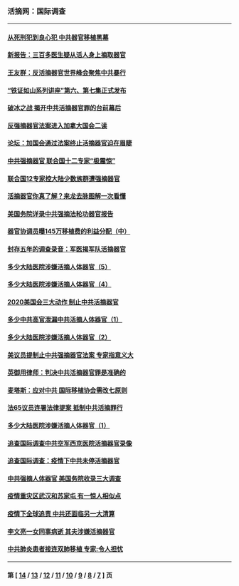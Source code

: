 ### 活摘网：国际调查
---
#### [从死刑犯到良心犯 中共器官移植黑幕](../../pages/nf5947/n13764669.md?07230430) 
#### [新报告：三百多医生疑从活人身上摘取器官](../../pages/nf5947/n13703044.md?07230430) 
#### [王友群：反活摘器官世界峰会聚焦中共暴行](../../pages/nf5947/n13250738.md?07230430) 
#### [“铁证如山系列讲座”第六、第七集正式发布](../../pages/nf5947/n13106287.md?07230430) 
#### [破冰之战 揭开中共活摘器官罪的台前幕后](../../pages/nf5947/n13082457.md?07230430) 
#### [反强摘器官法案进入加拿大国会二读](../../pages/nf5947/n13033450.md?07230430) 
#### [论坛：加国会通过法案终止活摘器官迫在眉睫](../../pages/nf5947/n13029839.md?07230430) 
#### [中共强摘器官 联合国十二专家“极震惊”](../../pages/nf5947/n13024313.md?07230430) 
#### [联合国12专家控大陆少数族群遭强摘器官](../../pages/nf5947/n13023877.md?07230430) 
#### [活摘器官你真了解？来龙去脉图解一次看懂](../../pages/nf5947/n13013820.md?07230430) 
#### [美国务院详录中共强摘法轮功器官报告](../../pages/nf5947/n12944519.md?07230430) 
#### [器官协调员曝145万移植费的利益分配（中）](../../pages/nf5947/n12894547.md?07230430) 
#### [封存五年的调查录音：军医揭军队活摘器官](../../pages/nf5947/n12798692.md?07230430) 
#### [多少大陆医院涉嫌活摘人体器官（5）](../../pages/nf5947/n12768383.md?07230430) 
#### [多少大陆医院涉嫌活摘人体器官（4）](../../pages/nf5947/n12664434.md?07230430) 
#### [2020美国会三大动作 制止中共活摘器官](../../pages/nf5947/n12682004.md?07230430) 
#### [多少中共高官泄漏中共活摘人体器官（1）](../../pages/nf5947/n12671234.md?07230430) 
#### [多少大陆医院涉嫌活摘人体器官（2）](../../pages/nf5947/n12655589.md?07230430) 
#### [美议员提制止中共强摘器官法案 专家指意义大](../../pages/nf5947/n12630561.md?07230430) 
#### [英御用律师：判决中共活摘器官罪是准确的](../../pages/nf5947/n12580740.md?07230430) 
#### [麦塔斯：应对中共 国际移植协会需改七原则](../../pages/nf5947/n12514711.md?07230430) 
#### [法65议员连署法律提案 抵制中共活摘罪行](../../pages/nf5947/n12437047.md?07230430) 
#### [多少大陆医院涉嫌活摘人体器官（1）](../../pages/nf5947/n12414284.md?07230430) 
#### [追查国际调查中共空军西京医院活摘器官录像](../../pages/nf5947/n12348837.md?07230430) 
#### [追查国际调查：疫情下中共未停活摘器官](../../pages/nf5947/n12273415.md?07230430) 
#### [中共强摘人体器官 美国务院收录三大调查](../../pages/nf5947/n12181488.md?07230430) 
#### [疫情重灾区武汉和苏家屯 有一惊人相似点](../../pages/nf5947/n12150824.md?07230430) 
#### [疫情下全球追责 中共还面临另一大清算](../../pages/nf5947/n12070397.md?07230430) 
#### [李文亮一女同事病逝 其夫涉嫌活摘器官](../../pages/nf5947/n11957882.md?07230430) 
#### [中共肺炎患者接连双肺移植 专家:令人担忧](../../pages/nf5947/n11945516.md?07230430) 

---
#### 第 [ [14](./14.md?07230430) / [13](./13.md?07230430) / [12](./12.md?07230430) / [11](./11.md?07230430) / [10](./10.md?07230430) / [9](./9.md?07230430) / [8](./8.md?07230430) / [7](./7.md?07230430) ] 页
